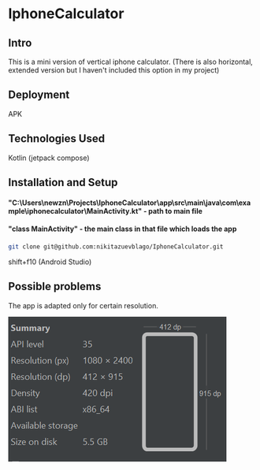 # IphoneCalculator

## Intro
This is a mini version of vertical iphone calculator. (There is also horizontal, extended version but I haven't included this option in my project)


## Deployment 
APK


## Technologies Used
Kotlin (jetpack compose)

## Installation and Setup 
#### "C:\Users\newzn\Projects\IphoneCalculator\app\src\main\java\com\example\iphonecalculator\MainActivity.kt" - path to main file
#### "class MainActivity" - the main class in that file which loads the app
```bash
git clone git@github.com:nikitazuevblago/IphoneCalculator.git
```
shift+f10 (Android Studio)

## Possible problems 
The app is adapted only for certain resolution.

![Picture of screen parameters](ScreenParams.png)